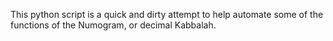 This python script is a quick and dirty attempt to help automate some of the functions of the Numogram, or decimal Kabbalah.
